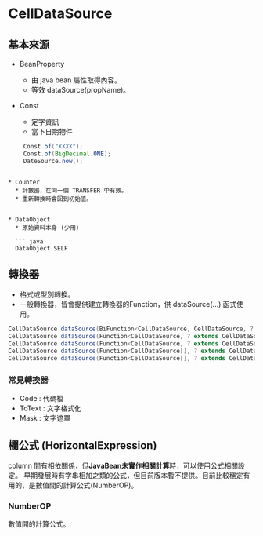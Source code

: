 

# CellDataSource


## 基本來源

* BeanProperty
  * 由 java bean 屬性取得內容。
  * 等效 dataSource(propName)。
  

* Const 
  * 定字資訊
  * 當下日期物件
   ``` java
    Const.of("XXXX");
    Const.of(BigDecimal.ONE);
    DateSource.now();
```
    
* Counter 
  * 計數器，在同一個 TRANSFER 中有效。
  * 重新轉換時會回到初始值。


* DataObject
  * 原始資料本身 (少用)
  
  ``` java 
  DataObject.SELF
 ```

## 轉換器

  * 格式或型別轉換。
  * 一般轉換器，皆會提供建立轉換器的Function，供 dataSource(...) 函式使用。
  
```java
CellDataSource dataSource(BiFunction<CellDataSource, CellDataSource, ? extends CellDataSource>, String, String)
CellDataSource dataSource(Function<CellDataSource, ? extends CellDataSource>, CellDataSource)
CellDataSource dataSource(Function<CellDataSource, ? extends CellDataSource>, String)
CellDataSource dataSource(Function<CellDataSource[], ? extends CellDataSource>, CellDataSource...)
CellDataSource dataSource(Function<CellDataSource[], ? extends CellDataSource>, String...)
```
  

### 常見轉換器

   * Code : 代碼檔
   * ToText : 文字格式化
   * Mask : 文字遮罩


## 欄公式 (HorizontalExpression)

  column 間有相依關係，但**JavaBean未實作相關計算**時，可以使用公式相關設定。
  早期發展時有字串相加之類的公式，但目前版本暫不提供。目前比較穩定有用的，是數值間的計算公式(NumberOP)。  


### NumberOP

  數值間的計算公式。
  
  
  
  
  
  
  
      


